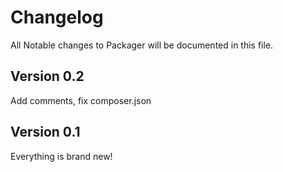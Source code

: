 # Changelog

All Notable changes to Packager will be documented in this file.

## Version 0.2
Add comments, fix composer.json
## Version 0.1
Everything is brand new!